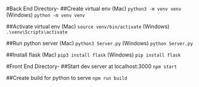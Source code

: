 #Back End Directory-
##Create virtual env
(Mac)
```python3 -m venv venv```
(Windows)
```python -m venv venv```

##Activate virtual env
(Mac)
```source venv/bin/activate```
(Windows)
```.\venv\Scripts\activate```
    
##Run python server
(Mac)
```python3 Server.py```
(Windows)
```python Server.py```

##Install flask
(Mac)
```pip3 install flask```
(Windows)
```pip install flask```

#Front End Directory-
##Start dev server at localhost:3000
```npm start```
    
##Create build for python to serve
```npm run build```
